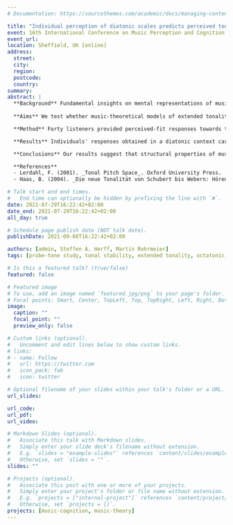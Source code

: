 ```yaml
---
# Documentation: https://sourcethemes.com/academic/docs/managing-content/

title: "Individual perception of diatonic scales predicts perceived tonal fit in octatonic and hexatonic contexts"
event: 16th International Conference on Music Perception and Cognition & 11th triennial conference of the European Society for the Cognitive Sciences of Music
event_url:
location: Sheffield, UK [online]
address:
  street:
  city:
  region:
  postcode:
  country:
summary:
abstract: | 
  **Background** Fundamental insights on mental representations of musical structure have been gained using the probe-tone paradigm, where listeners rate the fit of probe tones following a musical context. While this area of research has covered various musical cultures, such studies often presuppose a certain cultural homogeneity that may not do justice to the stylistic diversity within a musical culture. For instance, it is commonly assumed that the major and minor modes sufficiently cover the stylistical range of tonal structures in Western classical music. Whether such frequently tested contexts carry implications for less-studied contexts, such as octatonic and hexatonic scales, is unclear. Octatonic and hexatonic scales exhibit a plethora of structural characteristics different from the major and minor scales. For example, diatonic scales repeat themselves only at the octave, whereas the hexatonic and octatonic scales repeat themselves at all multiples of major and minor thirds, respectively. While these symmetric scales are arguably less common, they nonetheless do occur in late-Romantic music, Jazz, and film music.
  
  **Aims** We test whether music-theoretical models of extended tonality as well as probe-tone responses given in a diatonic context predict participants’ probe-tone responses in an octatonic and hexatonic context.

  **Method** Forty listeners provided perceived-fit responses towards twelve pitch-classes following a diatonic, hexatonic, or octatonic scale context. We draw on music-theoretical accounts to model participants’ responses (Lerdahl, 2001; Haas, 2004). Moreover, we introduce a novel procedure that imposes limited transposition to diatonic scales, testing whether listeners’ ratings of stability in octatonic and hexatonic contexts can be modeled by symmetrized versions of the major and minor scales. Using a Bayesian mixed-effects model, we compare how well each model individually as well as linear combinations thereof predict the rating data, and compare them to a baseline-model that accounts for the presence of a probe tone in the context.

  **Results** Individuals' responses obtained in a diatonic context carry great predictive value for responses given octatonic or hexatonic contexts. Furthermore, both music-theoretical models carry incremental predictive value compared to the baseline-model, so that linear combinations of several models lead to overall higher prediction accuracy.

  **Conclusions** Our results suggest that structural properties of musical contexts impact listeners’ responses to musical stimuli. Specifically, it seems that symmetrical transposability of hexatonic and octatonic scales is implicitly recognized by participants and utilized when generating a percept of the stimulus. This motivates future research on the perceptual relevance of these structural relations.

  **References**
  - Lerdahl, F. (2001). _Tonal Pitch Space_. Oxford University Press.
  - Haas, B. (2004). _Die neue Tonalität von Schubert bis Webern: Hören und Analysieren nach Albert Simon_. Florian Noetzel.

# Talk start and end times.
#   End time can optionally be hidden by prefixing the line with `#`.
date: 2021-07-29T16:22:42+02:00
date_end: 2021-07-29T16:22:42+02:00
all_day: true

# Schedule page publish date (NOT talk date).
publishDate: 2021-09-08T16:22:42+02:00

authors: [admin, Steffen A. Herff, Martin Rohrmeier]
tags: [probe-tone study, tonal stability, extended tonality, octatonic, hexatonic]

# Is this a featured talk? (true/false)
featured: false

# Featured image
# To use, add an image named `featured.jpg/png` to your page's folder. 
# Focal points: Smart, Center, TopLeft, Top, TopRight, Left, Right, BottomLeft, Bottom, BottomRight.
image:
  caption: ""
  focal_point: ""
  preview_only: false

# Custom links (optional).
#   Uncomment and edit lines below to show custom links.
# links:
# - name: Follow
#   url: https://twitter.com
#   icon_pack: fab
#   icon: twitter

# Optional filename of your slides within your talk's folder or a URL.
url_slides:

url_code:
url_pdf:
url_video:

# Markdown Slides (optional).
#   Associate this talk with Markdown slides.
#   Simply enter your slide deck's filename without extension.
#   E.g. `slides = "example-slides"` references `content/slides/example-slides.md`.
#   Otherwise, set `slides = ""`.
slides: ""

# Projects (optional).
#   Associate this post with one or more of your projects.
#   Simply enter your project's folder or file name without extension.
#   E.g. `projects = ["internal-project"]` references `content/project/deep-learning/index.md`.
#   Otherwise, set `projects = []`.
projects: [music-cognition, music-theory]
---
```

